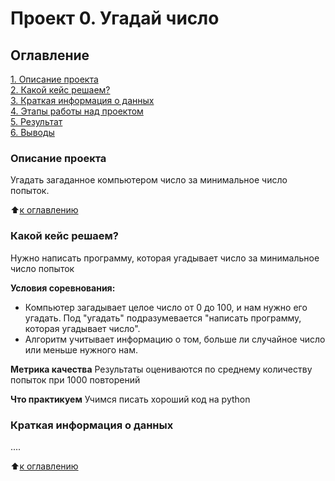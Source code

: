 # Проект 0. Угадай число

## Оглавление
[1. Описание проекта](https://github.com/Roman19911/repository_sf/tree/main/project_0/README.md#Описание-проекта)  
[2. Какой кейс решаем?](https://github.com/Roman19911/repository_sf/tree/main/project_0/README.md#Какой-кейс-решаем)  
[3. Краткая информация о данных](https://github.com/Roman19911/repository_sf/tree/main/project_0/README.md#Краткая-информация-о-данных)  
[4. Этапы работы над проектом](https://github.com/Roman19911/repository_sf/tree/main/project_0/README.md#Этапы-работы-над-проектом)  
[5. Результат](https://github.com/Roman19911/repository_sf/tree/main/project_0/README.md#Результат)  
[6. Выводы](https://github.com/Roman19911/repository_sf/tree/main/project_0/README.md#Выводы)  

### Описание проекта
Угадать загаданное компьютером число за минимальное число попыток.

:arrow_up:[к оглавлению](https://github.com/Roman19911/repository_sf/tree/main/project_0/README.md#Оглавление)


### Какой кейс решаем?
Нужно написать программу, которая угадывает число за минимальное число попыток

**Условия соревнования:**
- Компьютер загадывает целое число от 0 до 100, и нам нужно его угадать. Под "угадать" подразумевается "написать программу, которая угадывает число".
- Алгоритм учитывает информацию о том, больше ли случайное число или меньше нужного нам.

**Метрика качества**
Результаты оцениваются по среднему количеству попыток при 1000 повторений

**Что практикуем**
Учимся писать хороший код на python


### Краткая информация о данных
....

:arrow_up:[к оглавлению](https://github.com/Roman19911/repository_sf/tree/main/project_0/README.md#Оглавление)